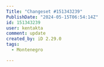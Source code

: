 ```yaml
---
Title: "Changeset #151343239"
PublishDate: "2024-05-15T06:54:14Z"
id: 151343239
user: kentakta
comment: update
created_by: iD 2.29.0
tags:
  - Montenegro

---
```

